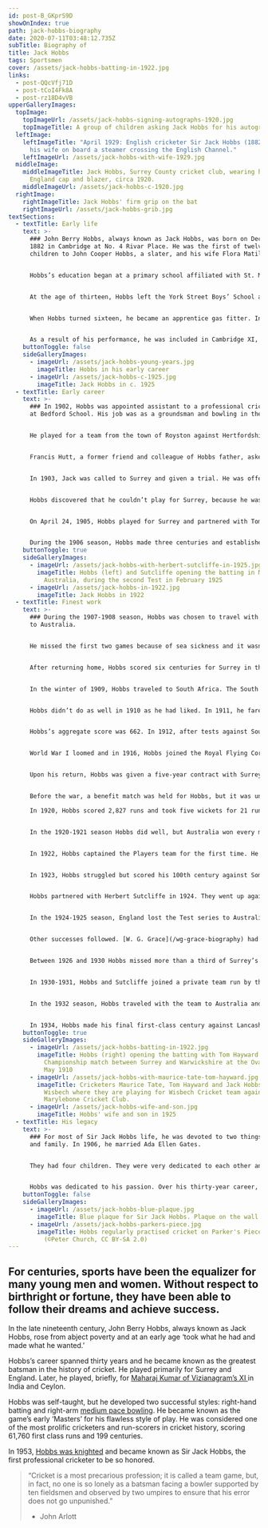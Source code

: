 ```yaml
---
id: post-B_GKprS9D
showOnIndex: true
path: jack-hobbs-biography
date: 2020-07-11T03:48:12.735Z
subTitle: Biography of
title: Jack Hobbs
tags: Sportsmen
cover: /assets/jack-hobbs-batting-in-1922.jpg
links:
  - post-QQcVfj71D
  - post-tCoI4Fk8A
  - post-rz18D4vVB
upperGalleryImages:
  topImage:
    topImageUrl: /assets/jack-hobbs-signing-autographs-1920.jpg
    topImageTitle: A group of children asking Jack Hobbs for his autograph in 1920
  leftImage:
    leftImageTitle: "April 1929: English cricketer Sir Jack Hobbs (1882 - 1963) and
      his wife on board a steamer crossing the English Channel."
    leftImageUrl: /assets/jack-hobbs-with-wife-1929.jpg
  middleImage:
    middleImageTitle: Jack Hobbs, Surrey County cricket club, wearing his MCC
      England cap and blazer, circa 1920.
    middleImageUrl: /assets/jack-hobbs-c-1920.jpg
  rightImage:
    rightImageTitle: Jack Hobbs' firm grip on the bat
    rightImageUrl: /assets/jack-hobbs-grib.jpg
textSections:
  - textTitle: Early life
    text: >-
      ### John Berry Hobbs, always known as Jack Hobbs, was born on December 16,
      1882 in Cambridge at No. 4 Rivar Place. He was the first of twelve
      children to John Cooper Hobbs, a slater, and his wife Flora Matilda Berry.


      Hobbs’s education began at a primary school affiliated with St. Matthews, his local Anglican church. In 1891 at the age of nine, he enrolled at the York Street Boys’ School, a fee-paying establishment. Later, he played cricket for the St. Matthew’s Choir team and the York Street team.


      At the age of thirteen, Hobbs left the York Street Boys’ School and took a job as an errand boy. During the summer, he acquired a job at Jesus College as a college servant, chiefly assisting the cricket team.


      When Hobbs turned sixteen, he became an apprentice gas fitter. In 1901, at the age of nineteen, Hobbs played for Ainsworth against the Cambridge Liberals. He scored 102, his first century.


      As a result of his performance, he was included in Cambridge XI, a team chosen from the best local cricketers, to play against a team of professional cricketers, sponsored by Surrey cricketer, [Tom Hayward](https://en.wikipedia.org/wiki/Tom_Hayward), Hobbs’s boyhood hero. Hobbs’s performance earned him a spot as an amateur for Cambridgeshire.
    buttonToggle: false
    sideGalleryImages:
      - imageUrl: /assets/jack-hobbs-young-years.jpg
        imageTitle: Hobbs in his early career
      - imageUrl: /assets/jack-hobbs-c-1925.jpg
        imageTitle: Jack Hobbs in c. 1925
  - textTitle: Early career
    text: >-
      ### In 1902, Hobbs was appointed assistant to a professional cricket coach
      at Bedford School. His job was as a groundsman and bowling in the nets.


      He played for a team from the town of Royston against Hertfordshire Club and Ground. He scored 119 runs. His father died the same year and his mother was left in great financial hardship with eleven children to raise. 


      Francis Hutt, a former friend and colleague of Hobbs father, asked Tom Hayward to recommend Jack for the Surrey team. In 1902, Jack played against Tom Hayward and [Bill Reeves](https://en.wikipedia.org/wiki/Bill_Reeves), an Essex cricketer born in Cambridge. 


      In 1903, Jack was called to Surrey and given a trial. He was offered a contract as ground staff at the Oval, the home ground to the Surrey County Cricket Club. 


      Hobbs discovered that he couldn’t play for Surrey, because he wasn’t a resident. He moved to Surrey and over the next two years he played with two clubs, the Surrey Colts and the Club and Ground Eleven.


      On April 24, 1905, Hobbs played for Surrey and partnered with Tom Hayward as opening batsmen. They played against a team called Gentlemen of England. He had 18 runs in the first inning and 88 in the second inning. Later, in a county championship match against Essex, he had 155 runs in three hours in the second inning and batted his first century. Lord Dalmeny, the official Surrey captain, awarded Hobbs his County Cap.


      During the 1906 season, Hobbs made three centuries and established an effective opening partnership with Hayward. At the end of the season he had made 2,135 runs. He was one of three men to pass 2,000, second to Hayward and eighth nationally. He impressed the [Marylebone Cricket Club](https://en.wikipedia.org/wiki/Marylebone_Cricket_Club) (MCC) and was chosen for the Players team in the prestigious Gentlemen versus Players match.
    buttonToggle: true
    sideGalleryImages:
      - imageUrl: /assets/jack-hobbs-with-herbert-sutcliffe-in-1925.jpg
        imageTitle: Hobbs (left) and Sutcliffe opening the batting in Melbourne,
          Australia, during the second Test in February 1925
      - imageUrl: /assets/jack-hobbs-in-1922.jpg
        imageTitle: Jack Hobbs in 1922
  - textTitle: Finest work
    text: >-
      ### During the 1907-1908 season, Hobbs was chosen to travel with his team
      to Australia.


      He missed the first two games because of sea sickness and it wasn’t until January 1, 1908, at the Melbourne Cricket Ground, that he made his test match debut. He scored 302 runs. And centuries against Tasmania and Victoria, totalling 876 runs.


      After returning home, Hobbs scored six centuries for Surrey in the Gentlemen v Players game. In all of his first-class games, his score was 1904. The Wisden Cricketer’s Almanack named him one of its Cricketers of the Year.


      In the winter of 1909, Hobbs traveled to South Africa. The South Africans were known for its googly bowlers (back of the hand spinners) and matting wickets (canvas mat laid over level ground). Hobbs was partnered with [Wilfred Rhodes](https://en.wikipedia.org/wiki/Wilfred_Rhodes) and coupled with their batting and running skills, they managed to outsmart the Australians. Hobbs opened the bowling and batting. He made 1,124 runs. His performance earned him the title of World’s Leading Batsman.


      Hobbs didn’t do as well in 1910 as he had liked. In 1911, he fared better, He went from a score of 1982 runs in 1910 to 2376 runs in 1911. In addition, he bowled 28 wickets. In the 1911-1912 season England played against Australia. Hobbs partnered with Septimus Kanneir in the first test. During the second test Hobbs was partnered with Rhodes.  


      Hobbs’s aggregate score was 662. In 1912, after tests against South Africa and Australia in the Triangular Tournament, Hobbs’s aggregate score was 2,042.


      World War I loomed and in 1916, Hobbs joined the Royal Flying Corps as an air mechanic. Later in 1917, he joined the 110 Squadron Royal Air Force (RAF) He spent some time in France and returned home in 1919.


      Upon his return, Hobbs was given a five-year contract with Surrey. He partnered with Andy Sandham. Together they established an effective partnership, sharing 66 century openings.


      Before the war, a benefit match was held for Hobbs, but it was unsuccessful. Another was held and it raised enough money for Hobbs to open a successful sports shop in London. 

      In 1920, Hobbs scored 2,827 runs and took five wickets for 21 runs against Warwickshire and his 17 wickets placed him at the top of the Surrey bowling averages.


      In the 1920-1921 season Hobbs did well, but Australia won every match of the five-test series. He scored three centuries, but he tore a high thigh muscle. Later, when Australia visited England, he reinjured the high thigh muscle. Further, consistent stomach pains were diagnosed as acute appendicitis which would have been fatal had it not been diagnosed in time.


      In 1922, Hobbs captained the Players team for the first time. He scored 2,552 runs, but he declined to tour South Africa. 


      In 1923, Hobbs struggled but scored his 100th century against Somerset. He was the third man to reach that landmark after [W. G. Grace](/wg-grace-biography) and Hayward. Overall, Hobbs scored 2087 runs.


      Hobbs partnered with Herbert Sutcliffe in 1924. They went up against South Africa, but they were successful in difficult batting conditions. They opened the batting 38 times in Tests and 15 century openings. Together they had 3249 runs.


      In the 1924-1925 season, England lost the Test series to Australia, but Hobbs broke several records. He made his seventh century, beating the record in the England-Australian tests by [Victor Trumper](https://en.wikipedia.org/wiki/Victor_Trumper). He also became the leading score runner, passing the previous record of 3412 runs set by Clem Hill in 1912. 


      Other successes followed. [W. G. Grace](/wg-grace-biography) had a record of 126 first class hundreds. On July 20, Hobbs scored his 125th century against Kent. He scored a hundred against Somerset on August 15, and another on the final day of the match, cementing the claim as outright record holder. 


      Between 1926 and 1930 Hobbs missed more than a third of Surrey’s matches. He toured Australia with the team in 1928-29. He scored 2,103 first class runs in 1930. 


      In 1930-1931, Hobbs and Sutcliffe joined a private team run by the Maharajkumar of Vizianagram which toured India and Ceylon. Hobbs scored 593 runs including two centuries.


      In the 1932 season, Hobbs traveled with the team to Australia and later to India. He worked as a journalist for The News Chronicle and The Star, accompanied by his ghostwriter, Jack Ingham.


      In 1934, Hobbs made his final first-class century against Lancashire. Prior to his retirement in 1935, Surrey constructed a new entrance to the Oval and it was named after him.
    buttonToggle: true
    sideGalleryImages:
      - imageUrl: /assets/jack-hobbs-batting-in-1922.jpg
        imageTitle: Hobbs (right) opening the batting with Tom Hayward during the County
          Championship match between Surrey and Warwickshire at the Oval on 2
          May 1910
      - imageUrl: /assets/jack-hobbs-with-maurice-tate-tom-hayward.jpg
        imageTitle: Cricketers Maurice Tate, Tom Hayward and Jack Hobbs (1882 - 1963) at
          Wisbech where they are playing for Wisbech Cricket team against
          Marylebone Cricket Club.
      - imageUrl: /assets/jack-hobbs-wife-and-son.jpg
        imageTitle: Hobbs' wife and son in 1925
  - textTitle: His legacy
    text: >-
      ### For most of Sir Jack Hobbs life, he was devoted to two things: cricket
      and family. In 1906, he married Ada Ellen Gates.


      They had four children. They were very dedicated to each other and she often accompanied him on cricket tours overseas.


      Hobbs was dedicated to his passion. Over his thirty-year career, he was a highly respected and successful cricket player. From all accounts, he had a successful marriage. He and his wife Ada were married for fifty-seven years and had four children. They died within months of each other, she in March 1963 and he on December 21, 1963. He was buried in [Hove Cemetery](https://www.brighton-hove.gov.uk/content/life-events-and-communities/deaths-funerals-and-cemeteries/brighton-hove-portslade).
    buttonToggle: false
    sideGalleryImages:
      - imageUrl: /assets/jack-hobbs-blue-plaque.jpg
        imageTitle: Blue plaque for Sir Jack Hobbs. Plaque on the wall of Hobb's Pavillion
      - imageUrl: /assets/jack-hobbs-parkers-piece.jpg
        imageTitle: Hobbs regularly practised cricket on Parker's Piece in his youth.
          (©Peter Church, CC BY-SA 2.0)
---
```

## For centuries, sports have been the equalizer for many young men and women. Without respect to birthright or fortune, they have been able to follow their dreams and achieve success.

In the late nineteenth century, John Berry Hobbs, always known as Jack Hobbs, rose from abject poverty and at an early age ‘took what he had and made what he wanted.’ 

Hobbs’s career spanned thirty years and he became known as the greatest batsman in the history of cricket. He played primarily for Surrey and England. Later, he played, briefly, for [Maharaj Kumar of Vizianagram’s XI ](#3)in India and Ceylon. 

Hobbs was self-taught, but he developed two successful styles: right-hand batting and right-arm [medium pace bowling](#2). He became known as the game’s early ‘Masters’ for his flawless style of play. He was considered one of the most prolific cricketers and run-scorers in cricket history, scoring 61,760 first class runs and 199 centuries.

In 1953, [Hobbs was knighted](#4) and became known as Sir Jack Hobbs, the first professional cricketer to be so honored.

> “Cricket is a most precarious profession; it is called a team game, but, in fact, no one is so lonely as a batsman facing a bowler supported by ten fieldsmen and observed by two umpires to ensure that his error does not go unpunished.”
> - John Arlott